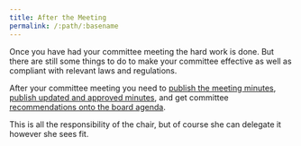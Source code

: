 ```yaml
---
title: After the Meeting
permalink: /:path/:basename
---
```


Once you have had your committee meeting the hard work is done. But there are
still some things to do to make your committee effective as well as compliant
with relevant laws and regulations.

After your committee meeting you need to [publish the meeting
minutes](publish-minutes), [publish updated and approved
minutes](publish-approved-minutes), and get committee [recommendations onto the board
agenda](get-on-board-agenda).

This is all the responsibility of the chair, but of course she can delegate it
however she sees fit.
